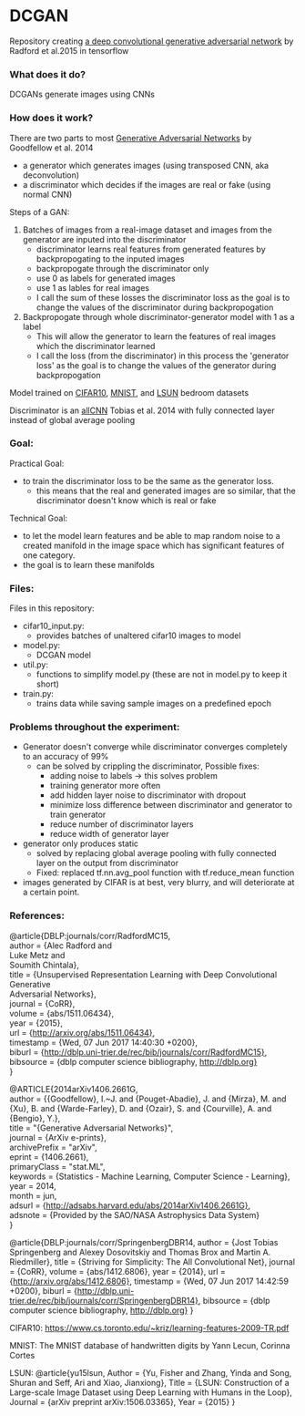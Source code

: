 # DCGAN
Repository creating [a deep convolutional generative adversarial network](https://arxiv.org/pdf/1511.06434.pdf) by Radford et al.2015 in tensorflow

### What does it do?
DCGANs generate images using CNNs

### How does it work?
There are two parts to most [Generative Adversarial Networks](https://arxiv.org/pdf/1406.2661.pdf) by Goodfellow et al. 2014
- a generator which generates images (using transposed CNN, aka deconvolution)
- a discriminator which decides if the images are real or fake (using normal CNN)   

Steps of a GAN:
1. Batches of images from a real-image dataset and images from the generator are inputed into the discriminator
	- discriminator learns real features from generated features by backpropogating to the inputed images
	- backpropogate through the discriminator only
	- use 0 as labels for generated images
	- use 1 as lables for real images
	- I call the sum of these losses the discriminator loss as the goal is to change the values of the discriminator during backpropogation
2. Backpropogate through whole discriminator-generator model with 1 as a label
	- This will allow the generator to learn the features of real images which the discriminator learned
	- I call the loss (from the discriminator) in this process the 'generator loss' as the goal is to change the values of the generator during backpropogation

Model trained on [CIFAR10](https://www.cs.toronto.edu/~kriz/cifar.html), [MNIST](http://yann.lecun.com/exdb/mnist/), and [LSUN](https://github.com/fyu/lsun) bedroom datasets  

Discriminator is an [allCNN](https://arxiv.org/pdf/1412.6806.pdf) Tobias et al. 2014 with fully connected layer instead of global average pooling

### Goal:
Practical Goal:
- to train the discriminator loss to be the same as the generator loss.
	- this means that the real and generated images are so similar, that the discriminator doesn't know which is real or fake   
	
Technical Goal:
- to let the model learn features and be able to map random noise to a created manifold in the image space which has significant features of one category.
- the goal is to learn these manifolds

### Files:
Files in this repository:
- cifar10_input.py:
	- provides batches of unaltered cifar10 images to model
- model.py:
	- DCGAN model
- util.py:
	- functions to simplify model.py (these are not in model.py to keep it short)
- train.py:
	- trains data while saving sample images on a predefined epoch
	
### Problems throughout the experiment:
- Generator doesn't converge while discriminator converges completely to an accuracy of 99%
	- can be solved by crippling the discriminator, Possible fixes:
		- adding noise to labels -> this solves problem
		- training generator more often
		- add hidden layer noise to discriminator with dropout
		- minimize loss difference between discriminator and generator to train generator
		- reduce number of discriminator layers
		- reduce width of generator layer
- generator only produces static
	- solved by replacing global average pooling with fully connected layer on the output from discriminator
	- Fixed: replaced tf.nn.avg_pool function with tf.reduce_mean function
- images generated by CIFAR is at best, very blurry, and will deteriorate at a certain point. 
	
### References:
@article{DBLP:journals/corr/RadfordMC15,   
  author    = {Alec Radford and   
               Luke Metz and   
               Soumith Chintala},   
  title     = {Unsupervised Representation Learning with Deep Convolutional Generative   
               Adversarial Networks},  
  journal   = {CoRR},   
  volume    = {abs/1511.06434},  
  year      = {2015},   
  url       = {http://arxiv.org/abs/1511.06434},   
  timestamp = {Wed, 07 Jun 2017 14:40:30 +0200},   
  biburl    = {http://dblp.uni-trier.de/rec/bib/journals/corr/RadfordMC15},   
  bibsource = {dblp computer science bibliography, http://dblp.org}   
}   


@ARTICLE{2014arXiv1406.2661G,   
   author = {{Goodfellow}, I.~J. and {Pouget-Abadie}, J. and {Mirza}, M. and    
	{Xu}, B. and {Warde-Farley}, D. and {Ozair}, S. and {Courville}, A. and    
	{Bengio}, Y.},   
    title = "{Generative Adversarial Networks}",   
  journal = {ArXiv e-prints},   
archivePrefix = "arXiv",    
   eprint = {1406.2661},   
 primaryClass = "stat.ML",   
 keywords = {Statistics - Machine Learning, Computer Science - Learning},   
     year = 2014,   
    month = jun,   
   adsurl = {http://adsabs.harvard.edu/abs/2014arXiv1406.2661G},   
  adsnote = {Provided by the SAO/NASA Astrophysics Data System}   
}   

@article{DBLP:journals/corr/SpringenbergDBR14,
  author    = {Jost Tobias Springenberg and
               Alexey Dosovitskiy and
               Thomas Brox and
               Martin A. Riedmiller},
  title     = {Striving for Simplicity: The All Convolutional Net},
  journal   = {CoRR},
  volume    = {abs/1412.6806},
  year      = {2014},
  url       = {http://arxiv.org/abs/1412.6806},
  timestamp = {Wed, 07 Jun 2017 14:42:59 +0200},
  biburl    = {http://dblp.uni-trier.de/rec/bib/journals/corr/SpringenbergDBR14},
  bibsource = {dblp computer science bibliography, http://dblp.org}
}

CIFAR10: https://www.cs.toronto.edu/~kriz/learning-features-2009-TR.pdf

MNIST: The MNIST database of handwritten digits by Yann Lecun, Corinna Cortes

LSUN:
@article{yu15lsun,
    Author = {Yu, Fisher and Zhang, Yinda and Song, Shuran and Seff, Ari and Xiao, Jianxiong},
    Title = {LSUN: Construction of a Large-scale Image Dataset using Deep Learning with Humans in the Loop},
    Journal = {arXiv preprint arXiv:1506.03365},
    Year = {2015}
}
